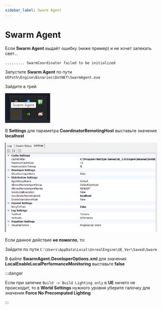 ```yaml
---
sidebar_label: Swarm Agent
---
```


# Swarm Agent

Если **Swarm Agent** выдаёт ошибку (ниже пример) и не хочет запекать свет...

```bash
......... SwarmCoordinator failed to be initialized
```

Запустите **Swarm Agent** по пути ```UEPath\Engine\Binaries\DotNET\SwarmAgent.exe```

Зайдите в трей

![Collision](./img/sa1.png)

В **Settings** для параметра **CoordinatorRemotingHost** выставьте значение **localhost**

![Collision](./img/sa2.png)

Если данное действие **не помогло**, то:

Зайдите по пути ```C:\Users\AppData\Local\UnrealEngine\UE_Ver\Saved\Swarm```

В файле **SwarmAgent.DeveloperOptions.xml** для значения **LocalEnableLocalPerformanceMonitoring** выставьте **false**

:::danger

Если при запечке ```Build -> Build Lighting only``` в **UE** ничего не происходит, то в **World Settings** нужного уровня уберите галочку для значения **Force No Precomputed Lighting**

:::